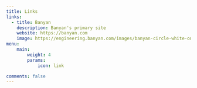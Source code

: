 ```yaml
---
title: Links
links:
  - title: Banyan
    description: Banyan's primary site
    website: https://banyan.com
    image: https://engineering.banyan.com/images/banyan-circle-white-on-green.png
menu:
    main:
        weight: 4
        params:
            icon: link

comments: false
---
```


